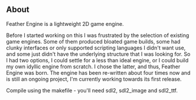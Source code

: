 ## About

Feather Engine is a lightweight 2D game engine. 

Before I started working on this I was frustrated by the selection of existing game engines. Some of them produced bloated game builds, some had clunky interfaces or only supported scripting languages I didn't want use, and some just didn't have the underlying structure that I was looking for. So I had two options, I could settle for a less than ideal engine, or I could build my own idyllic engine from scratch. I chose the latter, and thus, Feather Engine was born. The engine has been re-written about four times now and is still an ongoing project, I'm currently working towards its first release.

Compile using the makefile - you'll need sdl2, sdl2_image and sdl2_ttf.
